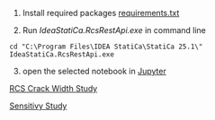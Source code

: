 1. Install required packages [requirements.txt](rcs-study-1/requirements.txt)

2. Run _IdeaStatiCa.RcsRestApi.exe_ in command line

```
cd "C:\Program Files\IDEA StatiCa\StatiCa 25.1\"
IdeaStatiCa.RcsRestApi.exe
```

3. open the selected notebook in [Jupyter](https://jupyter.org/)

[RCS Crack Width Study](rcs-study-1/RCS%20Crack%20Width%20Study.ipynb)

[Sensitivy Study](rcs-study-1/Sensitivy_study.ipynb)

